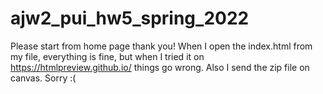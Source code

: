 # ajw2_pui_hw5_spring_2022
Please start from home page thank you! When I open the index.html from my file, everything is fine, but when I tried it on https://htmlpreview.github.io/ things go wrong. Also I send the zip file on canvas. Sorry :(
